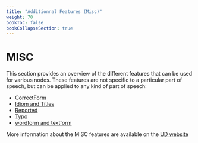 ```yaml
---
title: "Additionnal Features (Misc)"
weight: 70
bookToc: false
bookCollapseSection: true
---
```


# MISC 

This section provides an overview of the different features that can be used for various nodes.
These features are not specific to a particular part of speech, but can be applied to any kind of part of speech:
- [CorrectForm](CorrectForm.md)
- [Idiom and Titles](./Idiom_Titles.md)
- [Reported](./Reported.md)
- [Typo](./Typo.md)
- [wordform and textform](./Word_TextForm.md)

More information about the MISC features are available on the [UD website](https://universaldependencies.org/misc.html)